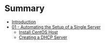 # Summary

- [Introduction](README.md)
- [01 - Automating the Setup of a Single Server](01_chapter/README.md)
  - [Install CentOS Host](01_chapter/install_centos_host.md)
  - [Creating a DHCP Server](01_chapter/creating_a_dhcp_server.md)

